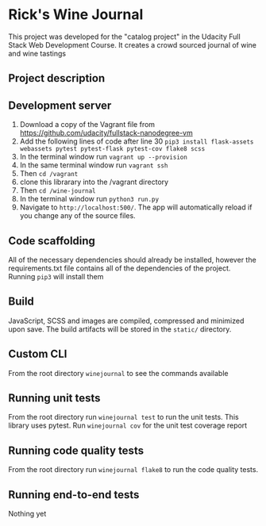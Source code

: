 # Rick's Wine Journal

This project was developed for the "catalog project" in the Udacity Full Stack Web Development Course.  It creates a
crowd sourced journal of wine and wine tastings

## Project description

## Development server

1. Download a copy of the Vagrant file from https://github.com/udacity/fullstack-nanodegree-vm
2. Add the following lines of code after line 30
    `pip3 install flask-assets webassets pytest pytest-flask pytest-cov flake8 scss`
3. In the terminal window run `vagrant up --provision`
4. In the same terminal window run `vagrant ssh`
5. Then `cd /vagrant`
6. clone this librarary into the /vagrant directory
7. Then `cd /wine-journal`
3. In the terminal window run `python3 run.py`
4. Navigate to `http://localhost:500/`. The app will automatically reload if you change any of the source files.

## Code scaffolding

All of the necessary dependencies should already be installed, however the requirements.txt file
contains all of the dependencies of the project.  Running `pip3` will install them

## Build

JavaScript, SCSS and images are compiled, compressed and minimized upon save. The build artifacts will be stored in the `static/` directory.

## Custom CLI

From the root directory `winejournal` to see the commands available

## Running unit tests

From the root directory run `winejournal test` to run the unit tests.  This library uses pytest.
Run `winejournal cov` for the unit test coverage report

## Running code quality tests

From the root directory run `winejournal flake8` to run the code quality tests.

## Running end-to-end tests

Nothing yet
